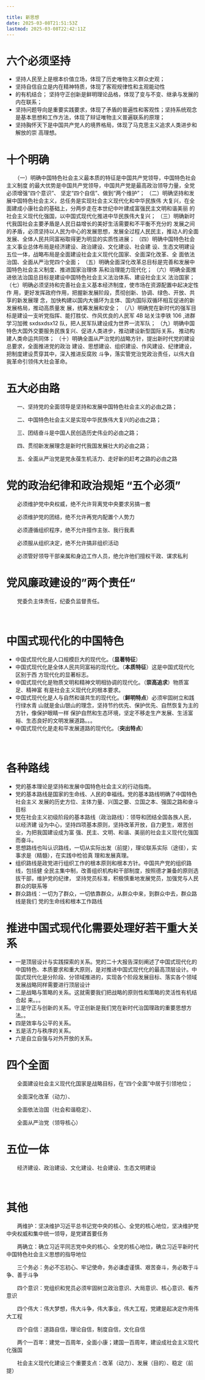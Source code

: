 ```yaml
---

title: 新思想
date: 2025-03-08T21:51:53Z
lastmod: 2025-03-08T22:42:11Z
---
```


# 六个必须坚持

* 坚持人民至上是根本价值立场，体现了历史唯物主义群众史观；
* 坚持自信自立是内在精神特质，体现了客观规律性和主观能动性
* 的有机结合； 坚持守正创新是鲜明理论品格，体现了变与不变、继承与发展的内在联系；
* 坚持问题导向是重要实践要求，体现了矛盾的普遍性和客观性；坚持系统观念是基本思想和工作方法，体现了辩证唯物主义普遍联系的原理；
* 坚持胸怀天下是中国共产党人的境界格局，体现了马克思主义追求人类进步和解放的崇 高理想。

# 十个明确

　　（一）明确中国特色社会主义最本质的特征是中国共产党领导，中国特色社会主义制度 的最大优势是中国共产党领导，中国共产党是最高政治领导力量，全党必须增强“四个意识”、 坚定“四个自信”、做到“两个维护”；
（二）明确坚持和发展中国特色社会主义，总任务是实现社会主义现代化和中华民族伟 大复兴，在全面建成小康社会的基础上，分两步走在本世纪中叶建成富强民主文明和谐美丽 的社会主义现代化强国，以中国式现代化推进中华民族伟大复兴；
（三）明确新时代我国社会主要矛盾是人民日益增长的美好生活需要和不平衡不充分的 发展之间的矛盾，必须坚持以人民为中心的发展思想，发展全过程人民民主，推动人的全面 发展、全体人民共同富裕取得更为明显的实质性进展；
（四）明确中国特色社会主义事业总体布局是经济建设、政治建设、文化建设、社会建 设、生态文明建设五位一体，战略布局是全面建设社会主义现代化国家、全面深化改革、全 面依法治国、全面从严治党四个全面；
（五）明确全面深化改革总目标是完善和发展中国特色社会主义制度、推进国家治理体 系和治理能力现代化；
（六）明确全面推进依法治国总目标是建设中国特色社会主义法治体系、建设社会主义 法治国家；
（七）明确必须坚持和完善社会主义基本经济制度，使市场在资源配置中起决定性作 用，更好发挥政府作用，把握新发展阶段，贯彻创新、协调、绿色、开放、共享的新发展理 念，加快构建以国内大循环为主体、国内国际双循环相互促进的新发展格局，推动高质量发 展，统筹发展和安全；
（八）明确党在新时代的强军目标是建设一支听党指挥、能打胜仗、作风优良的人民军 4B 站关注李铁 106 ,进群学习加微 sxdsxdsx12
队，把人民军队建设成为世界一流军队；
（九）明确中国特色大国外交要服务民族复兴、促进人类进步，推动建设新型国际关系， 推动构建人类命运共同体；
（十）明确全面从严治党的战略方针，提出新时代党的建设总要求，全面推进党的政治 建设、思想建设、组织建设、作风建设、纪律建设，把制度建设贯穿其中，深入推进反腐败 斗争，落实管党治党政治责任，以伟大自我革命引领伟大社会革命。

# 五大必由路

　　一、坚持党的全面领导是坚持和发展中国特色社会主义的必由之路；

　　二、中国特色社会主义是实现中华民族伟大复兴的必由之路；

　　三、团结奋斗是中国人民创造历史伟业的必由之路；

　　四、贯彻新发展理念是新时代我国发展壮大的必由之路；

　　五、全面从严治党是党永葆生机活力、走好新的赶考之路的必由之路

# 党的政治纪律和政治规矩 “**五个必须**”

　　必须维护党中央权威，绝不允许背离党中央要求另搞一套

　　必须维护党的团结，绝不允许再党内配置个人势力

　　必须遵循组织程序，绝不允许擅作主张、我行我素

　　必须服从组织决定，绝不允许搞非组织活动

　　必须管好领导干部亲属和身边工作人员，绝允许他们擅权干政、谋求私利

# 党风廉政建设的”**两个责任**“

　　党委负主体责任，纪委负监督责任。

　　‍

# 中国式现代化的中国特色

* 中国式现代化是人口规模巨大的现代化。（**显著特征**）
* 中国式现代化是全体人民共同富裕的现代化。（**本质特征**）这是中国式现代化区别于西 方现代化的显著标志。
* 中国式现代化是物质文明和精神文明相协调的现代化。（**崇高追求**）物质富足、精神富 有是社会主义现代化的根本要求。
* 中国式现代化是人与自然和谐共生的现代化。（**鲜明特点**）必须牢固树立和践行绿水青 山就是金山银山的理念，坚持节约优先、保护优先、自然恢复为主的方针，像保护眼睛一样 保护自然和生态环境，坚定不移走生产发展、生活富裕、生态良好的文明发展道路。。。
* 中国式现代化是走和平发展道路的现代化。（**突出特点**）

　　‍

# 各种路线

* 党的基本理论是坚持和发展中国特色社会主义的行动指南。
* 党的基本路线是国家的生命线、人民的幸福线。党的基本路线明确了中国特色社会主义 发展的历史方位、主体力量、兴国之要、立国之本、强国之路和奋斗目标
* 党在社会主义初级阶段的基本路线（政治路线）：领导和团结全国各族人民，以经济建 设为中心，坚持四项基本原则，坚持改革开放，自力更生，艰苦创业，为把我国建设成为富 强、民主、文明、和谐、美丽的社会主义现代化强国而奋斗。
* 思想路线也叫认识路线，一切从实际出发（前提），理论联系实际（途径），实事求是（精髓），在实践中检验真 理和发展真理。
* 组织路线是政党进行组织工作的根本原则和根本方针。中国共产党的组织路线，包括健 全民主集中制，改善组织机构和干部制度，按照德才兼备的原则选拔干部，维护党的纪律， 坚持党员标准，积极慎重地发展党员，加强党与人民群众的联系等
* 群众路线：一切为了群众，一切依靠群众，从群众中来，到群众中去，群众路线是我们 党的生命线和根本工作路线

# 推进中国式现代化需要处理好若干重大关系

* 一是顶层设计与实践探索的关系。党的二十大报告深刻阐述了中国式现代化的中国特色、本质要求和重大原则，是对推进中国式现代化的最高顶层设计。中国式现代化是分阶段、分领域推进的，实现各个阶段发展目标、落实各个领域发展战略同样需要进行顶层设计
* 二是战略与策略的关系。这就需要我们把战略的原则性和策略的灵活性有机结合起 来。。。
* 三是守正与创新的关系。守正创新是我们党在新时代治国理政的重要思想方法。。
* 四是效率与公平的关系。
* 五是活力与秩序的关系。
* 六是自立自强与对外开放的关系。

# 四个全面

　　全面建设社会主义现代化国家是战略目标，在“四个全面”中居于引领地位；

　　全面深化改革（动力）、

　　全面依法治国（社会和谐稳定）、

　　全面从严治党（领导核心）

# 五位一体

　　经济建设、政治建设、文化建设、社会建设、生态文明建设

　　‍

# 其他

　　两维护：坚决维护习近平总书记党中央的核心、全党的核心地位，坚决维护党中央权威和集中统一领导，是党建首要任务

　　两确立：确立习近平同志党中央的核心、全党的核心地位，确立习近平新时代中国特色社会主义思想的指导地位

　　三个务必：务必不忘初心、牢记使命，务必谦虚谨慎、艰苦奋斗，务必敢于斗争、善于斗争

　　四个意识：党组织和党员必须牢固树立政治意识、大局意识、核心意识、看齐意识

　　四个伟大：伟大梦想，伟大斗争，伟大事业，伟大工程，党建是起决定作用伟大工程

　　四个自信：道路自信，理论自信，制度自信，文化自信

　　两个一百年：建党一百周年，全面小康；建国一百周年，建设成社会主义现代化强国

　　社会主义现代化建设三个重要支点：改革（动力）、发展（目的）、稳定（前提）
